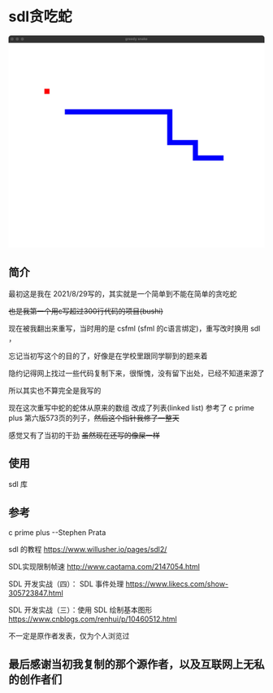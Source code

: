 # sdl贪吃蛇
![pic](pic.jpeg)
## 简介
最初这是我在 2021/8/29写的，其实就是一个简单到不能在简单的贪吃蛇

~~也是我第一个用c写超过300行代码的项目(bushi)~~

现在被我翻出来重写，当时用的是 csfml (sfml 的c语言绑定)，重写改时换用 sdl ，

忘记当初写这个的目的了，好像是在学校里跟同学聊到的题来着

隐约记得网上找过一些代码复制下来，很惭愧，没有留下出处，已经不知道来源了

所以其实也不算完全是我写的

现在这次重写中蛇的蛇体从原来的数组
改成了列表(linked list)
参考了 c prime plus 第六版573页的列子，~~然后这个指针我修了一整天~~ 

感觉又有了当初的干劲 ~~虽然现在还写的像屎一样~~

## 使用
sdl 库

## 参考
c prime plus --Stephen Prata

sdl 的教程
https://www.willusher.io/pages/sdl2/

SDL实现限制帧速
http://www.caotama.com/2147054.html

SDL 开发实战（四）： SDL 事件处理
https://www.likecs.com/show-305723847.html

SDL 开发实战（三）：使用 SDL 绘制基本图形
https://www.cnblogs.com/renhui/p/10460512.html

不一定是原作者发表，仅为个人浏览过



## **最后感谢当初我复制的那个源作者，以及互联网上无私的创作者们**